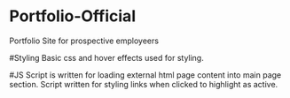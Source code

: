 # Portfolio-Official
Portfolio Site for prospective employeers

#Styling
Basic css and hover effects used for styling.

#JS
Script is written for loading external html page content into main page section.
Script written for styling links when clicked to highlight as active.
